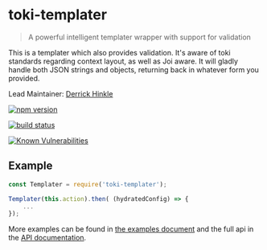 # toki-templater <!-- Repo Name -->
> A powerful intelligent templater wrapper with support for validation <!-- Repo Brief Description -->

<!-- Long Description -->
This is a templater which also provides validation. It's aware of toki standards regarding context layout, as well as Joi aware. It will gladly handle both JSON strings and objects, returning back in whatever form you provided.

<!-- Maintainer (Hint, probably you) -->
Lead Maintainer: [Derrick Hinkle](https://github.com/dhinklexo)

<!-- Badges Go Here -->

<!-- Badge from https://badge.fury.io/ -->
[![npm version](https://badge.fury.io/js/toki-templater.svg)](https://badge.fury.io/js/toki-templater)
<!-- Build Status from Travis -->
[![build status](https://travis-ci.org/xogroup/toki-templater.svg?branch=master)](https://travis-ci.org/xogroup/toki-templater.svg?branch=master)
<!-- Security Scan from Snyk.io -->
[![Known Vulnerabilities](https://snyk.io/test/github/xogroup/toki-templater/badge.svg)](https://snyk.io/test/github/xogroup/toki-templater)
<!-- Security Scan from NSP -->

<!-- End Badges -->
<!-- Quick Example -->
## Example
```Javascript
const Templater = require('toki-templater');

Templater(this.action).then( (hydratedConfig) => {
    ...
});
```
<!-- Customize this if needed -->
More examples can be found in [the examples document](Example.md) and the full api in the [API documentation](API.md).

<!-- Anything Else (Sponsors, Links, Etc) -->
